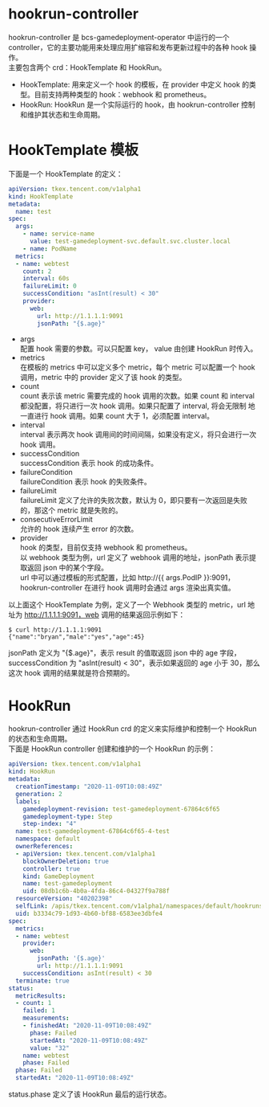# hookrun-controller
hookrun-controller 是 bcs-gamedeployment-operator 中运行的一个 controller，它的主要功能用来处理应用扩缩容和发布更新过程中的各种 hook
操作。  
主要包含两个 crd：HookTemplate 和 HookRun。  
* HookTemplate: 用来定义一个 hook 的模板，在 provider 中定义 hook 的类型。目前支持两种类型的 hook：webhook 和 prometheus。  
* HookRun: HookRun 是一个实际运行的 hook，由 hookrun-controller 控制和维护其状态和生命周期。  

# HookTemplate 模板
下面是一个 HookTemplate 的定义：  
```yaml
apiVersion: tkex.tencent.com/v1alpha1
kind: HookTemplate
metadata:
  name: test
spec:
  args:  
    - name: service-name
      value: test-gamedeployment-svc.default.svc.cluster.local
    - name: PodName
  metrics:
  - name: webtest
    count: 2
    interval: 60s
    failureLimit: 0
    successCondition: "asInt(result) < 30"
    provider:
      web:
        url: http://1.1.1.1:9091
        jsonPath: "{$.age}"
```
* args  
配置 hook 需要的参数。可以只配置 key， value 由创建 HookRun 时传入。  
* metrics    
在模板的 metrics 中可以定义多个 metric，每个 metric 可以配置一个 hook 调用，metric 中的 provider 定义了该 hook 的类型。  
* count  
count 表示该 metric 需要完成的 hook 调用的次数。如果 count 和 interval 都没配置，将只进行一次 hook 调用。如果只配置了 interval, 将会无限制
地一直进行 hook 调用。如果 count 大于 1，必须配置 interval。  
* interval  
interval 表示两次 hook 调用间的时间间隔，如果没有定义，将只会进行一次 hook 调用。  
* successCondition  
successCondition 表示 hook 的成功条件。  
* failureCondition  
failureCondition 表示 hook 的失败条件。  
* failureLimit  
failureLimit 定义了允许的失败次数，默认为 0，即只要有一次返回是失败的，那这个 metric 就是失败的。  
* consecutiveErrorLimit  
允许的 hook 连续产生 error 的次数。  
* provider  
hook 的类型，目前仅支持 webhook 和 prometheus。  
以 webhook 类型为例，url 定义了 webhook 调用的地址，jsonPath 表示提取返回 json 中的某个字段。  
url 中可以通过模板的形式配置，比如 http://{{ args.PodIP }}:9091，hookrun-controller 在进行 hook 调用时会通过 args 渲染出真实值。  

以上面这个 HookTemplate 为例，定义了一个 Webhook 类型的 metric，url 地址为 http://1.1.1.1:9091，web 调用的结果返回示例如下：  
```
$ curl http://1.1.1.1:9091
{"name":"bryan","male":"yes","age":45}
```
jsonPath 定义为 "{$.age}"，表示 result 的值取返回 json 中的 age 字段，successCondition 为 "asInt(result) < 30"，表示如果返回的 age
小于 30，那么这次 hook 调用的结果就是符合预期的。  

# HookRun
hookrun-controller 通过 HookRun crd 的定义来实际维护和控制一个 HookRun 的状态和生命周期。  
下面是 HookRun controller 创建和维护的一个 HookRun 的示例：  
```yaml
apiVersion: tkex.tencent.com/v1alpha1
kind: HookRun
metadata:
  creationTimestamp: "2020-11-09T10:08:49Z"
  generation: 2
  labels:
    gamedeployment-revision: test-gamedeployment-67864c6f65
    gamedeployment-type: Step
    step-index: "4"
  name: test-gamedeployment-67864c6f65-4-test
  namespace: default
  ownerReferences:
  - apiVersion: tkex.tencent.com/v1alpha1
    blockOwnerDeletion: true
    controller: true
    kind: GameDeployment
    name: test-gamedeployment
    uid: 08db1c6b-4b0a-4fda-86c4-04327f9a788f
  resourceVersion: "40202398"
  selfLink: /apis/tkex.tencent.com/v1alpha1/namespaces/default/hookruns/test-gamedeployment-67864c6f65-4-test
  uid: b3334c79-1d93-4b60-bf88-6583ee3dbfe4
spec:
  metrics:
  - name: webtest
    provider:
      web:
        jsonPath: '{$.age}'
        url: http://1.1.1.1:9091
    successCondition: asInt(result) < 30
  terminate: true
status:
  metricResults:
  - count: 1
    failed: 1
    measurements:
    - finishedAt: "2020-11-09T10:08:49Z"
      phase: Failed
      startedAt: "2020-11-09T10:08:49Z"
      value: "32"
    name: webtest
    phase: Failed
  phase: Failed
  startedAt: "2020-11-09T10:08:49Z"
```
status.phase 定义了该 HookRun 最后的运行状态。 